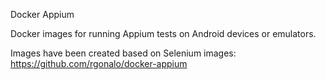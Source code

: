Docker Appium

Docker images for running Appium tests on Android devices or emulators.

Images have been created based on Selenium images: https://github.com/rgonalo/docker-appium
